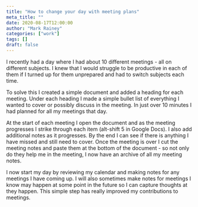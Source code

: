 ```yaml
---
title: "How to change your day with meeting plans"
meta_title: ""
date: 2020-08-17T12:00:00
author: "Mark Rainey"
categories: ["work"]
tags: []
draft: false
---
```

I recently had a day where I had about 10 different meetings - all on different subjects. I knew that I would struggle to be productive in each of them if I turned up for them unprepared and had to switch subjects each time. 

To solve this I created a simple document and added a heading for each meeting. Under each heading I made a simple bullet list of everything I wanted to cover or possibly discuss in the meeting. In just over 10 minutes I had planned for all my meetings that day. 

At the start of each meeting I open the document and as the meeting progresses I strike through each item (alt-shift 5 in Google Docs). I also add additional notes as it progresses. By the end I can see if there is anything I have missed and still need to cover. Once the meeting is over I cut the meeting notes and paste them at the bottom of the document - so not only do they help me in the meeting, I now have an archive of all my meeting notes.

I now start my day by reviewing my calendar and making notes for any meetings I have coming up. I will also sometimes make notes for meetings I know may happen at some point in the future so I can capture thoughts at they happen. This simple step has really improved my contributions to meetings.
